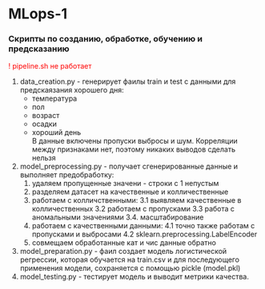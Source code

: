 # MLops-1
### Скрипты по созданию, обработке, обучению и предсказанию
<span style='color: red;'>! pipeline.sh не работает </span>
1. data_creation.py - генерирует фаилы train и test с данными для предскаязания хорошего дня:
   - температура
   - пол
   - возраст
   - осадки
   - хороший день  
   В данные включены пропуски выбросы и шум. Корреляции между признаками нет, поэтому никаких выводов сделать нельзя
2. model_preprocessing.py - получает сгенерированные данные и выполняет предобработку:
   1. удаляем пропущенные значени - строки с 1 непустым
   2. разделяем датасет на качественные и колличественные
   3. работаем с колличственными: 3.1 выявляем качественные в колличественных 3.2 работаем с пропусками 3.3 работа с аномальными значениями 3.4. масштабирование
   4. работаем с качественными данными: 4.1 точно также работам с пропусками и выбросами 4.2 sklearn.preprocessing.LabelEncoder
   5. совмещаем обработанные кат и чис данные обратно
3. model_preparation.py - фаил создает модель логистической регрессии, которая обучается на train.csv и для последующего применения модели, сохраняется с помощью pickle (model.pkl)
4. model_testing.py - тестирует модель и выводит метрики качества.
